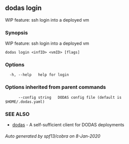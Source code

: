 ## dodas login

WIP feature: ssh login into a deployed vm

### Synopsis

WIP feature: ssh login into a deployed vm

```
dodas login <infID> <vmID> [flags]
```

### Options

```
  -h, --help   help for login
```

### Options inherited from parent commands

```
      --config string   DODAS config file (default is $HOME/.dodas.yaml)
```

### SEE ALSO

* [dodas](dodas.md)	 - A self-sufficient client for DODAS deployments

###### Auto generated by spf13/cobra on 8-Jan-2020
